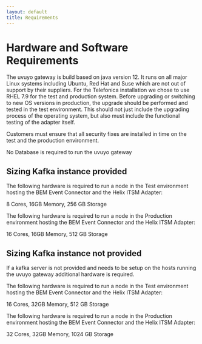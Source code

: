 ```yaml
---
layout: default
title: Requirements
---
```

# Hardware and Software Requirements

The uvuyo gateway is build based on java version 12. It runs on all major Linux systems including Ubuntu, Red Hat and Suse which are not out of support by their suppliers. For the Telefonica installation we chose to use RHEL 7.9 for the test and production system. Before upgrading or switching to new OS versions in production, the upgrade should be performed and tested in the test environment. This should not just include the upgrading process of the operating system, but also must include the functional testing of the adapter itself.

Customers must ensure that all security fixes are installed in time on the test and the production environment.

No Database is required to run the uvuyo gateway

## Sizing Kafka instance provided

The following hardware is required to run a node in the Test environment hosting the BEM Event Connector and the Helix ITSM Adapter:

8 Cores, 16GB Memory, 256 GB Storage

The following hardware is required to run a node in the Production environment hosting the BEM Event Connector and the Helix ITSM Adapter:

16 Cores, 16GB Memory, 512 GB Storage

## Sizing Kafka instance not provided

If a kafka server is not provided and needs to be setup on the hosts running the uvuyo gateway additional hardware is required.

The following hardware is required to run a node in the Test environment hosting the BEM Event Connector and the Helix ITSM Adapter:

16 Cores, 32GB Memory, 512 GB Storage

The following hardware is required to run a node in the Production environment hosting the BEM Event Connector and the Helix ITSM Adapter:

32 Cores, 32GB Memory, 1024 GB Storage

